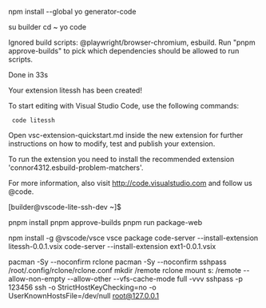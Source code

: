npm install --global yo generator-code

su builder
cd ~
yo code

Ignored build scripts: @playwright/browser-chromium, esbuild. Run "pnpm approve-builds" to pick which dependencies should be allowed to run scripts.

Done in 33s

Your extension litessh has been created!

To start editing with Visual Studio Code, use the following commands:

     code litessh

Open vsc-extension-quickstart.md inside the new extension for further instructions
on how to modify, test and publish your extension.

To run the extension you need to install the recommended extension 'connor4312.esbuild-problem-matchers'.

For more information, also visit http://code.visualstudio.com and follow us @code.


[builder@vscode-lite-ssh-dev ~]$ 


pnpm install
pnpm approve-builds
pnpm run package-web

npm install -g @vscode/vsce
vsce package
code-server --install-extension litessh-0.0.1.vsix
code-server --install-extension ext1-0.0.1.vsix

pacman -Sy --noconfirm rclone
pacman -Sy --noconfirm sshpass
/root/.config/rclone/rclone.conf
mkdir /remote
rclone mount s: /remote --allow-non-empty --allow-other --vfs-cache-mode full -vvv
sshpass -p 123456 ssh -o StrictHostKeyChecking=no -o UserKnownHostsFile=/dev/null root@127.0.0.1